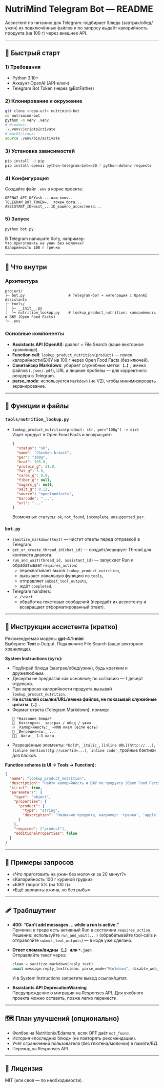 # NutriMind Telegram Bot — README

Ассистент по питанию для Telegram: подбирает блюда (завтрак/обед/ужин) из подключённых файлов и по запросу выдаёт калорийность продукта (на 100 г) через внешнее API.

---

## 🚀 Быстрый старт

### 1) Требования
- Python 3.10+
- Аккаунт OpenAI (API-ключ)
- Telegram Bot Token (через @BotFather)

### 2) Клонирование и окружение
```bash
git clone <repo-url> nutrimind-bot
cd nutrimind-bot
python -m venv .venv
# Windows:
.\.venv\Scriptsctivate
# macOS/Linux:
source .venv/bin/activate
```

### 3) Установка зависимостей
```bash
pip install -U pip
pip install openai python-telegram-bot==20.* python-dotenv requests
```

### 4) Конфигурация
Создайте файл `.env` в корне проекта:
```
OPENAI_API_KEY=sk-...ваш_ключ...
TELEGRAM_BOT_TOKEN=...токен_бота...
ASSISTANT_ID=asst_...ID_вашего_ассистента...
```

### 5) Запуск
```bash
python bot.py
```
В Telegram напишите боту, например:  
`Что приготовить на ужин без молочки?`  
`Калорийность 100 г гречки`

---

## 🧠 Что внутри

### Архитектура
```
project/
├─ bot.py                    # Telegram-бот + интеграция с OpenAI Assistants
├─ tools/
│  ├─ __init__.py
│  └─ nutrition_lookup.py    # lookup_product_nutrition: калорийность и БЖУ (Open Food Facts)
└─ .env
```

### Основные компоненты
- **Assistants API (OpenAI)**: диалог + File Search (ваше векторное хранилище).
- **Function call**: `lookup_product_nutrition(product)` — поиск калорийности/БЖУ на 100 г через Open Food Facts (без ключей).
- **Санитайзер Markdown**: убирает служебные метки `【…】`, имена файлов (`.json/.pdf`), URL и лишние пробелы — для корректного рендера в Telegram.
- **parse_mode**: используется `Markdown` (не V2), чтобы минимизировать экранирование.

---

## 🔧 Функции и файлы

### `tools/nutrition_lookup.py`
- `lookup_product_nutrition(product: str, per="100g") -> dict`  
  Ищет продукт в Open Food Facts и возвращает:
  ```json
  {
    "status": "ok",
    "name": "Chicken breast",
    "per": "100g",
    "kcal": 165.0,
    "protein_g": 31.0,
    "fat_g": 3.6,
    "carbs_g": 0.0,
    "fiber_g": null,
    "sugars_g": null,
    "salt_g": 0.12,
    "source": "openfoodfacts",
    "barcode": "...",
    "url": "..."
  }
  ```
  Возможные статусы: `ok`, `not_found`, `incomplete`, `unsupported_per`.

### `bot.py`
- `sanitize_markdown(text)` — чистит ответы перед отправкой в Telegram.
- `get_or_create_thread_id(chat_id)` — создаёт/кеширует Thread для контекста диалога.
- `run_and_wait(thread_id, assistant_id)` — запускает Run и обрабатывает `requires_action`:
  - перехватывает вызов `lookup_product_nutrition`,
  - вызывает локальную функцию из `tools`,
  - отправляет `submit_tool_outputs`,
  - ждёт `completed`.
- Telegram handlers:
  - `/start`
  - обработка текстовых сообщений (передаёт их ассистенту и возвращает отформатированный ответ).

---

## 🧾 Инструкции ассистента (кратко)

Рекомендуемая модель: **gpt-4.1-mini**  
Выберите **Text** в Output. Подключите File Search (ваше векторное хранилище).

**System Instructions (суть):**
- Подбирай блюда (завтрак/обед/ужин), будь кратким и дружелюбным.
- Десерты не предлагай как основное; по согласию — 1 десерт отдельно.
- При запросах калорийности продукта вызывай `lookup_product_nutrition`.
- **Не вставляй ссылки/URL/имена файлов, не показывай служебные цитаты `【…】`.**
- Формат ответа (Telegram Markdown), пример:
  ```
  🍴 *Название блюда*
  🥗 _Категория:_ завтрак / обед / ужин
  🔥 _Калорийность:_ ~NNN ккал (если есть)
  🧂 _Ингредиенты:_ ...
  👩‍🍳 _Шаги:_ 1–3 шага
  ```
- Разрешённые элементы: `*bold*`, `_italic_`, `[inline URL](http://...)`, `[inline mention](tg://user?id=...)`, `` `inline code` ``, тройные бэктики для блоков.

**Function schema (в UI → Tools → Function):**
```json
{
  "name": "lookup_product_nutrition",
  "description": "Найти калорийность и БЖУ по продукту (Open Food Facts)",
  "strict": true,
  "parameters": {
    "type": "object",
    "properties": {
      "product": {
        "type": "string",
        "description": "Название продукта, например: 'гречка', 'apple', 'куриная грудка'"
      }
    },
    "required": ["product"],
    "additionalProperties": false
  }
}
```

---

## 💬 Примеры запросов
- «Что приготовить на ужин без молочки за 20 минут?»  
- «Калорийность 100 г куриной грудки»  
- «БЖУ творог 5% (на 100 г)»  
- «Ещё варианты ужина, но без рыбы»

---

## 🩹 Траблшутинг
- **400: “Can't add messages … while a run is active.”**  
  Причина: в треде есть активный Run в состоянии `requires_action`.  
  Решение: используйте `run_and_wait(...)` (обрабатывайте tool-calls и отправляйте `submit_tool_outputs`) — в коде уже сделано.

- **Ответ сломан/видны `【…】` или `*.json`**  
  Отправляйте текст через:
  ```python
  clean = sanitize_markdown(reply_text)
  await message.reply_text(clean, parse_mode="Markdown", disable_web_page_preview=True)
  ```
  И в System Instructions запретите вывод ссылок/цитат.

- **Assistants API DeprecationWarning**  
  Предупреждение о миграции на Responses API. Для учебного проекта можно оставить, позже легко перенести.

---

## 🗺️ План улучшений (опционально)
- Фолбэк на Nutritionix/Edamam, если OFF даёт `not_found`.
- История «последних блюд» (не повторять рекомендации).
- Учёт ограничений пользователя (без глютена/молочки) в памяти/БД.
- Переход на Responses API.

---

## 📄 Лицензия
MIT (или своя — по необходимости).

